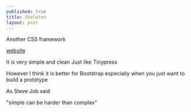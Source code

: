```yaml
---
published: true
title: Skeleton
layout: post
---
```

Another CSS framework

[website](http://getskeleton.com/)


It is very simple and clean
Just like Tinypress

However I think it is better for Bootstrap
especially when you just want to build a prototype


As Steve Job said

"simple can be harder than complex"